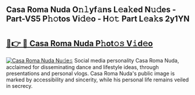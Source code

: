 ## Casa Roma Nuda O𝚗𝚕yf𝚊ns L𝚎a𝚔ed N𝚞𝚍es - Part-VS5 P𝚑𝚘tos Vi𝚍𝚎o - H𝚘𝚝 Part L𝚎a𝚔s 2y1YN

# <h2><a href="http://kf0bvu.oniu.top/?m=Casa+Roma+Nuda">🔗👉 🔴 Casa Roma Nuda P𝚑ot𝚘𝚜 V𝚒d𝚎o</a></h2>

[![Casa Roma Nuda Nu𝚍e𝚜](https://i.imgur.com/0qMVB7G.gif)](http://kf0bvu.oniu.top/?m=Casa+Roma+Nuda)
Social media personality Casa Roma Nuda, acclaimed for disseminating dance and lifestyle ideas, through presentations and personal vlogs. Casa Roma Nuda's public image is marked by accessibility and sincerity, while his personal life remains veiled in secrecy.  
